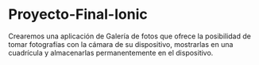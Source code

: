 # Proyecto-Final-Ionic
Crearemos una aplicación de Galería de fotos que ofrece la posibilidad de tomar fotografías con la cámara de su dispositivo, mostrarlas en una cuadrícula y almacenarlas permanentemente en el dispositivo.
